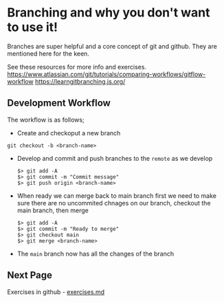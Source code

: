 # Branching and why you don't want to use it!

Branches are super helpful and a core concept of git and github. They are
mentioned here for the keen.

See these resources for more info and exercises.
https://www.atlassian.com/git/tutorials/comparing-workflows/gitflow-workflow
https://learngitbranching.js.org/

## Development Workflow
The workflow is as follows;

* Create and checkoput a new branch
```shell
git checkout -b <branch-name>
```

* Develop and commit and push branches to the `remote` as we develop

    ```shell
    $> git add -A
    $> git commit -m "Commit message"
    $> git push origin <branch-name>
    ```

* When ready we can merge back to main branch first we need to make sure there
are no uncommited chnages on our branch, checkout the main branch, then merge
    ```shell
    $> git add -A
    $> git commit -m "Ready to merge"
    $> git checkout main
    $> git merge <branch-name>
    ```

* The `main` branch now has all the changes of the branch

## Next Page
Exercises in github - [exercises.md](exercises.md)

